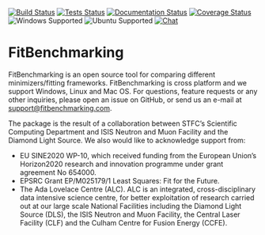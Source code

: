 [![Build Status](https://img.shields.io/github/workflow/status/fitbenchmarking/fitbenchmarking/Build%20and%20Publish/v0.1.1?style=flat-square)](https://github.com/fitbenchmarking/fitbenchmarking/actions/workflows/release.yml?query=branch%3Av0.1.1)
[![Tests Status](https://img.shields.io/github/workflow/status/fitbenchmarking/fitbenchmarking/Tests/v0.1.1?label=tests&style=flat-square)](https://github.com/fitbenchmarking/fitbenchmarking/actions/workflows/main.yml?query=branch%3Av0.1.1)
[![Documentation Status](https://img.shields.io/readthedocs/fitbenchmarking/v0.1.1?style=flat-square)](https://fitbenchmarking.readthedocs.io/en/v0.1.1)
[![Coverage Status](https://img.shields.io/coveralls/github/fitbenchmarking/fitbenchmarking.svg?style=flat-square)](https://coveralls.io/github/fitbenchmarking/fitbenchmarking)
![Windows Supported](https://img.shields.io/badge/win10-support-blue.svg?style=flat-square&logo=windows)
![Ubuntu Supported](https://img.shields.io/badge/18.04-support-orange.svg?style=flat-square&logo=ubuntu)
[![Chat](https://img.shields.io/badge/chat-CompareFitMinimizers-lightgrey.svg?style=flat-square&logo=slack)](https://slack.com/)
# FitBenchmarking

FitBenchmarking is an open source tool for comparing different minimizers/fitting frameworks. FitBenchmarking is cross platform and we support Windows, Linux and Mac OS. For questions, feature requests or any other inquiries, please open an issue on GitHub, or send us an e-mail at support@fitbenchmarking.com.

The package is the result of a collaboration between STFC’s Scientific Computing Department and ISIS Neutron and Muon Facility and the Diamond Light Source. We also would like to acknowledge support from:

* EU SINE2020 WP-10, which received funding from the European Union’s Horizon2020 research and innovation programme under grant agreement No 654000.
* EPSRC Grant EP/M025179/1  Least Squares: Fit for the Future.
* The Ada Lovelace Centre (ALC). ALC is an integrated, cross-disciplinary data intensive science centre, for better exploitation of research carried out at our large scale National Facilities including the Diamond Light Source (DLS), the ISIS Neutron and Muon Facility, the Central Laser Facility (CLF) and the Culham Centre for Fusion Energy (CCFE).
